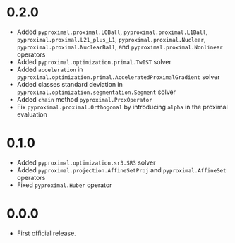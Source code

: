# 0.2.0
* Added ``pyproximal.proximal.L0Ball``, ``pyproximal.proximal.L1Ball``, 
  ``pyproximal.proximal.L21_plus_L1``, ``pyproximal.proximal.Nuclear``, 
  ``pyproximal.proximal.NuclearBall``, and ``pyproximal.proximal.Nonlinear`` 
  operators
* Added ``pyproximal.optimization.primal.TwIST`` solver
* Added `acceleration` in
  ``pyproximal.optimization.primal.AcceleratedProximalGradient`` solver
* Added classes standard deviation in
  ``pyproximal.optimization.segmentation.Segment`` solver
* Added `chain` method ``pyproximal.ProxOperator``
* Fix ``pyproximal.proximal.Orthogonal`` by introducing `alpha`
  in the proximal evaluation
  
# 0.1.0
* Added ``pyproximal.optimization.sr3.SR3`` solver
* Added ``pyproximal.projection.AffineSetProj`` and
  ``pyproximal.AffineSet`` operators
* Fixed ``pyproximal.Huber`` operator

# 0.0.0
* First official release.

